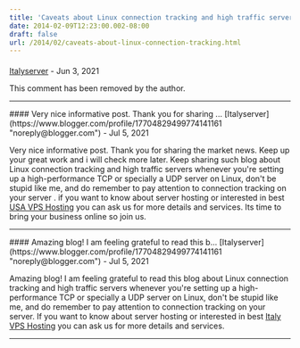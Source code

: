 ```yaml
---
title: 'Caveats about Linux connection tracking and high traffic servers'
date: 2014-02-09T12:23:00.002-08:00
draft: false
url: /2014/02/caveats-about-linux-connection-tracking.html
---
```


#### 
[Italyserver](https://www.blogger.com/profile/17704829499774141161 "noreply@blogger.com") - <time datetime="2021-06-30T05:02:53.430-07:00">Jun 3, 2021</time>

This comment has been removed by the author.
<hr />
#### Very nice informative post. Thank you for sharing ...
[Italyserver](https://www.blogger.com/profile/17704829499774141161 "noreply@blogger.com") - <time datetime="2021-07-01T22:20:08.007-07:00">Jul 5, 2021</time>

Very nice informative post. Thank you for sharing the market news. Keep up your great work and i will check more later. Keep sharing such blog about Linux connection tracking and high traffic servers whenever you're setting up a high-performance TCP or specially a UDP server on Linux, don't be stupid like me, and do remember to pay attention to connection tracking on your server . if you want to know about server hosting or interested in best [USA VPS Hosting](https://onliveserver.com/vps-usa/) you can ask us for more details and services. Its time to bring your business online so join us.
<hr />
#### Amazing blog! I am feeling grateful to read this b...
[Italyserver](https://www.blogger.com/profile/17704829499774141161 "noreply@blogger.com") - <time datetime="2021-07-15T22:29:15.124-07:00">Jul 5, 2021</time>

Amazing blog! I am feeling grateful to read this blog about Linux connection tracking and high traffic servers whenever you're setting up a high-performance TCP or specially a UDP server on Linux, don't be stupid like me, and do remember to pay attention to connection tracking on your server. If you want to know about server hosting or interested in best [Italy VPS Hosting](https://www.italyserverhosting.com/italy-vps-hosting/) you can ask us for more details and services.
<hr />
